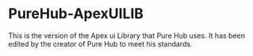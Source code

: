 # PureHub-ApexUILIB
This is the version of the Apex ui Library that Pure Hub uses. It has been edited by the creator of Pure Hub to meet his standards.
